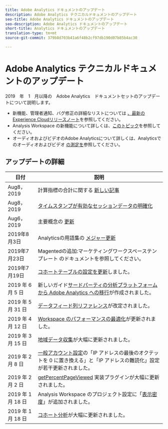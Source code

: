 ```yaml
---
title: Adobe Analytics ドキュメントのアップデート
description: Adobe Analytics テクニカルドキュメントのアップデート
seo-title: Adobe Analytics ドキュメントのアップデート
seo-description: Adobe Analytics ドキュメントのアップデート
short-title: Analytics ドキュメントのアップデート
translation-type: tm+mt
source-git-commit: 379b8d703b41a6f48b2cf97db190d07b85b4ac30

---
```



# Adobe Analytics テクニカルドキュメントのアップデート

2019　年　1　月以降の　Adobe Analytics　ドキュメントセットのアップデートについて説明します。

* 新機能、管理者通知、バグ修正の詳細なリストについては [、最新のExperience Cloudリリースノート](https://marketing.adobe.com/resources/help/en_US/whatsnew/)を参照してください。
* Analysis Workspace の新機能について詳しくは、[このトピック](/help/analyze/analysis-workspace/new-features-in-analysis-workspace.md)を参照してください。
* オーディオおよびビデオのAdobe Analyticsについて詳しくは、Analyticsでのオーディオおよびビデオ [の測定を](https://docs.adobe.com/content/help/en/media-analytics/using/media-overview.html)参照してください。

## アップデートの詳細

| 日付 | 説明 |
|---|---|
| Aug8，2019 | 計算指標の合計に関する [新しい記事](/help/components/c-calcmetrics/cm-totals.md) |
| Aug8，2019 | [タイムスタンプが有効なセッションデータの明確化](/help/admin/admin/timestamp-optional.md) |
| Aug6，2019 | 主要概念の [更新](/help/analyze/reports-analytics/key-concepts.md) |
| 2019年8月3日 | Analyticsの用語集の [メジャー更新](/help/technotes/terms.md) |
| 2019年7月23日 | Magentedの追加:マーケティングワークスペーステンプレート [](/help/analyze/analysis-workspace/build-workspace-project/starter-projects.md) のドキュメントを参照してください。 |
| 2019年7月19日 | [コホートテーブルの設定を更新](/help/analyze/analysis-workspace/visualizations/cohort-table/t-cohort.md)しました。 |
| 2019 年 6 月 5 日 | 新しいガイド[サードパーティの分析プラットフォームから Adobe Analytics への移行](../technotes/ga-to-aa/home.md)が作成されました。 |
| 2019 年 5 月 31 日 | [データフィード列リファレンス](../export/analytics-data-feed/c-df-contents/datafeeds-reference.md)が改定されました。 |
| 2019 年 4 月 12 日 | [Workspace のパフォーマンスの最適化](../analyze/analysis-workspace/optimizing-performance.md)が更新されました。 |
| 2019 年 3 月 15 日 | [地域データ収集](../technotes/rdc/regional-data-collection.md)が大幅に更新されました。 |
| 2019 年 2 月 8 日 | [一般アカウント設定](../admin/admin/general-acct-settings-admin.md)の「IP アドレスの最後のオクテットを 0 に置き換える」と「IP アドレスの難読化」設定が若干更新されました。 |
| 2019 年 2 月 2 日 | [getPercentPageViewed](../implement/js-implementation/plugins/getpercentpageviewed.md) 実装プラグインが大幅に更新されました。 |
| 2019 年 1 月 18 日 | Analysis Workspace のプロジェクト設定に「[表示密度](../analyze/analysis-workspace/build-workspace-project/view-density.md)」が追加されました。 |
| 2019 年 1 月 18 日 | [コホート分析](../analyze/analysis-workspace/visualizations/cohort-table/cohort-analysis.md)が大幅に更新されました。 |
